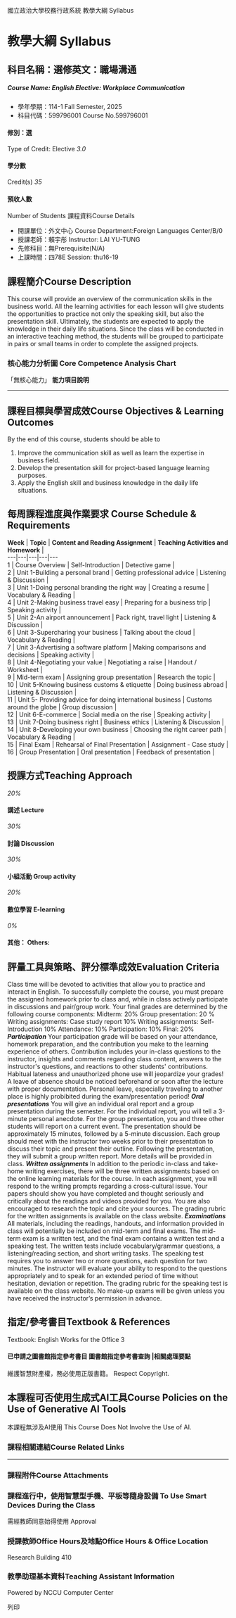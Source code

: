國立政治大學校務行政系統 教學大綱 Syllabus
# 教學大綱 Syllabus
##  科目名稱：選修英文：職場溝通
#####  Course Name: English Elective: Workplace Communication
  * 學年學期：114-1 Fall Semester, 2025 
  * 科目代碼：599796001 Course No.599796001


#### 修別：選
Type of Credit: Elective 
_3.0_
#### 學分數
Credit(s)
_35_
#### 預收人數
Number of Students
課程資料Course Details
  * 開課單位：外文中心 Course Department:Foreign Languages Center/B/0 
  * 授課老師：賴宇彤 Instructor: LAI YU-TUNG 
  * 先修科目：無Prerequisite(N/A)
  * 上課時間：四78E Session: thu16-19


##  課程簡介Course Description
This course will provide an overview of the communication skills in the business world. All the learning activities for each lesson will give students the opportunities to practice not only the speaking skill, but also the presentation skill. Ultimately, the students are expected to apply the knowledge in their daily life situations. Since the class will be conducted in an interactive teaching method, the students will be grouped to participate in pairs or small teams in order to complete the assigned projects.
###  核心能力分析圖 Core Competence Analysis Chart
「無核心能力」 
**能力項目說明**
* * *
##  課程目標與學習成效Course Objectives & Learning Outcomes 
By the end of this course, students should be able to  
1. Improve the communication skill as well as learn the expertise in business field.  
2. Develop the presentation skill for project-based language learning purposes.  
3. Apply the English skill and business knowledge in the daily life situations.  

##  每周課程進度與作業要求 Course Schedule & Requirements
**Week** |  **Topic** |  **Content and Reading Assignment** |  **Teaching Activities and Homework** |   
---|---|---|---|---  
1 |  Course Overview |  Self-Introduction |  Detective game |   
2 |  Unit 1-Building a personal brand |  Getting professional advice |  Listening & Discussion |   
3 |  Unit 1-Doing personal branding the right way |  Creating a resume |  Vocabulary & Reading |   
4 |  Unit 2-Making business travel easy |  Preparing for a business trip |  Speaking activity |   
5 |  Unit 2-An airport announcement |  Pack right, travel light |  Listening & Discussion |   
6 |  Unit 3-Supercharing your business |  Talking about the cloud |  Vocabulary & Reading |   
7 |  Unit 3-Advertising a software platform |  Making comparisons and decisions |  Speaking activity  |   
8 |  Unit 4-Negotiating your value |  Negotiating a raise |  Handout / Worksheet  |   
9 |  Mid-term exam |  Assigning group presentation |  Research the topic |   
10 |  Unit 5-Knowing business customs & etiquette  |  Doing business abroad |  Listening & Discussion |   
11 |  Unit 5- Providing advice for doing international business |  Customs around the globe |  Group discussion |   
12 |  Unit 6-E-commerce | Social media on the rise | Speaking activity |   
13 |  Unit 7-Doing business right |  Business ethics |  Listening & Discussion |   
14 |  Unit 8-Developing your own business |  Choosing the right career path |  Vocabulary & Reading |   
15 |  Final Exam |  Rehearsal of Final Presentation |  Assignment - Case study  |   
16 |  Group Presentation |  Oral presentation |  Feedback of presentation |   
##  授課方式Teaching Approach
_20%_
####  講述 Lecture
_30%_
####  討論 Discussion
_30%_
####  小組活動 Group activity
_20%_
####  數位學習 E-learning
_0%_
####  其他： Others:
##  評量工具與策略、評分標準成效Evaluation Criteria
Class time will be devoted to activities that allow you to practice and interact in English. To successfully complete the course, you must prepare the assigned homework prior to class and, while in class actively participate in discussions and pair/group work. Your final grades are determined by the following course components:
Midterm: 20%
Group presentation: 20 %
Writing assignments: Case study report 10%
Writing assignments: Self-Introduction 10%
Attendance: 10%
Participation: 10%
Final: 20%
**_Participation_**
Your participation grade will be based on your attendance, homework preparation, and the contribution you make to the learning experience of others. Contribution includes your in-class questions to the instructor, insights and comments regarding class content, answers to the instructor's questions, and reactions to other students' contributions. Habitual lateness and unauthorized phone use will jeopardize your grades! A leave of absence should be noticed beforehand or soon after the lecture with proper documentation. Personal leave, especially traveling to another place is highly probibited during the exam/presentation period!
**_Oral presentations_**
You will give an individual oral report and a group presentation during the semester. For the individual report, you will tell a 3-minute personal anecdote. For the group presentation, you and three other students will report on a current event. The presentation should be approximately 15 minutes, followed by a 5-minute discussion. Each group should meet with the instructor two weeks prior to their presentation to discuss their topic and present their outline. Following the presentation, they will submit a group written report. More details will be provided in class.
**_Written assignments_**
In addition to the periodic in-class and take-home writing exercises, there will be three written assignments based on the online learning materials for the course. In each assignment, you will respond to the writing prompts regarding a cross-cultural issue. Your papers should show you have completed and thought seriously and critically about the readings and videos provided for you. You are also encouraged to research the topic and cite your sources. The grading rubric for the written assignments is available on the class website.
**_Examinations_**
All materials, including the readings, handouts, and information provided in class will potentially be included on mid-term and final exams. The mid-term exam is a written test, and the final exam contains a written test and a speaking test. The written tests include vocabulary/grammar questions, a listening/reading section, and short writing tasks. The speaking test requires you to answer two or more questions, each question for two minutes. The instructor will evaluate your ability to respond to the questions appropriately and to speak for an extended period of time without hesitation, deviation or repetition. The grading rubric for the speaking test is available on the class website. No make-up exams will be given unless you have received the instructor’s permission in advance.
##  指定/參考書目Textbook & References
Textbook: English Works for the Office 3
####  已申請之圖書館指定參考書目  圖書館指定參考書查詢 |相關處理要點
維護智慧財產權，務必使用正版書籍。 Respect Copyright.
##  本課程可否使用生成式AI工具Course Policies on the Use of Generative AI Tools
本課程無涉及AI使用 This Course Does Not Involve the Use of AI.
###  課程相關連結Course Related Links
* * *
###  課程附件Course Attachments
###  課程進行中，使用智慧型手機、平板等隨身設備 To Use Smart Devices During the Class
需經教師同意始得使用  Approval
###  授課教師Office Hours及地點Office Hours & Office Location
Research Building 410
###  教學助理基本資料Teaching Assistant Information
Powered by NCCU Computer Center
  
列印

